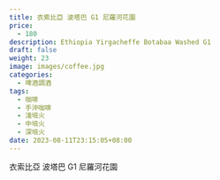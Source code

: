 ```yaml
---
title: 衣索比亞 波塔巴 G1 尼羅河花園
price:
  - 180
description: Ethiopia Yirgacheffe Botabaa Washed G1
draft: false
weight: 23
image: images/coffee.jpg
categories:
  - 啤酒調酒
tags:
  - 咖啡
  - 手沖咖啡
  - 淺培火
  - 中培火
  - 深培火
date: 2023-08-11T23:15:05+08:00
---
```


 衣索比亞 波塔巴 G1 尼羅河花園
